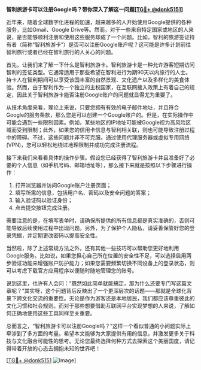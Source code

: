 **智利旅游卡可以注册Google吗？带你深入了解这一问题[[TG💪+ @donk5151](https://t.me/s/donk5151)]**

近年来，随着全球数字化进程的加速，越来越多的人开始使用Google提供的各种服务，比如Gmail、Google Drive等。然而，对于一些来自特定国家或地区的人来说，是否能够顺利注册和使用这些服务却成了一个问题。比如，智利的旅游签证持有者（简称“智利旅游卡”）是否可以注册Google账户呢？这可能是许多计划前往智利旅行或者已经在智利旅行的人关心的问题。

首先，让我们来了解一下什么是智利旅游卡。智利旅游卡是一种允许游客短期访问智利的签证类型。它通常适用于那些希望在智利进行为期90天以内旅行的人士。持卡人在智利期间可以享受该国丰富的自然景观、文化遗产以及多样化的美食体验。然而，由于智利作为一个独立的主权国家，在互联网接入政策上有着自己的规定，因此关于智利旅游卡能否注册Google账户的问题就显得尤为重要了。

从技术角度来看，理论上来说，只要您拥有有效的电子邮件地址，并且符合Google的服务条款，那么您是可以创建一个Google账户的。但是，在实际操作中可能会遇到一些限制因素。例如，某些地区的IP地址可能被Google视为高风险区域而受到限制；此外，如果您的信用卡信息与智利相关联，则也可能导致注册过程中的障碍。不过，这些问题并非不可克服。通过使用代理服务器或虚拟专用网络(VPN)，您可以轻松地绕过地理限制并成功完成注册流程。

接下来我们来看看具体的操作步骤。假设您已经获得了智利旅游卡并且准备好了必要的个人信息（如手机号码、邮箱地址等），那么接下来就是按照以下步骤进行操作：

1. 打开浏览器并访问Google账户注册页面；
2. 填写所需的信息，包括用户名、密码以及安全问题的答案；
3. 输入验证码以验证身份；
4. 点击提交按钮完成注册。

需要注意的是，在填写表单时，请确保所提供的所有信息都是真实准确的，否则可能导致后续使用过程中出现问题。另外，为了保护个人隐私，请妥善保管好您的登录凭据，并定期更改密码以提高安全性。

当然啦，除了上述常规方法之外，还有其他一些技巧可以帮助您更好地利用Google服务。比如说，如果您担心自己所在位置的安全性不足，可以选择启用两步验证功能来增强账户防护能力；如果您需要频繁切换不同设备上的登录状态，则可以考虑下载官方应用程序以便随时随地管理您的账号。

说到这里，也许有人会问：“既然如此简单就能搞定，那为什么还要专门写这篇文章呢？”其实呀，这个问题背后反映出了一个更深层次的话题——那就是全球化背景下跨文化交流的重要性。无论是作为游客还是本地居民，我们都应该尊重彼此的文化习惯和社会规则。而对于那些想要借助互联网平台实现梦想的人来说，了解如何正确地使用这些工具同样至关重要。

总而言之，“智利旅游卡可以注册Google吗？”这样一个看似普通的小问题实际上牵涉到了多方面的考量。希望本文能够为大家提供有用的信息，并激发更多关于科技与文化融合可能性的思考。无论您最终选择何种方式去探索这个美丽国度，请记得带着开放的心态去拥抱未知的世界吧！

[[TG💪+ @donk5151](https://t.me/s/donk5151) ![Image](https://i.postimg.cc/rwNCRYN7/Snipaste-2025-04-30-17-27-05.png)]
